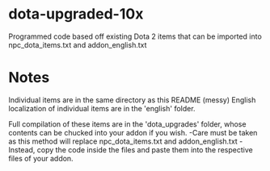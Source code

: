 # dota-upgraded-10x
 Programmed code based off existing Dota 2 items that can be imported into npc_dota_items.txt and addon_english.txt

# Notes
 Individual items are in the same directory as this README (messy)
 English localization of individual items are in the 'english' folder.
 
 Full compilation of these items are in the 'dota_upgrades' folder, whose contents can be chucked into your addon if you wish.
 -Care must be taken as this method will replace npc_dota_items.txt and addon_english.txt
 -Instead, copy the code inside the files and paste them into the respective files of your addon.